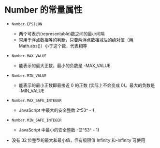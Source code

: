 # Number 的常量属性

- `Number.EPSILON`

  - 两个可表示(representable)数之间的最小间隔
  - 常用于浮点数相等的判断，只要两浮点数相减后的绝对值（用 Math.abs()）小于这个数，代表相等

- `Number.MAX_VALUE`

  - 能表示的最大正数。最小的负数是 -MAX_VALUE

- `Number.MIN_VALUE`

  - 能表示的最小正数即最接近 0 的正数 (实际上不会变成 0)。最大的负数是 -MIN_VALUE

- `Number.MAX_SAFE_INTEGER`

  - JavaScript 中最大的安全整数 2^53^ - 1

- `Number.MIN_SAFE_INTEGER`

  - JavaScript 中最小的安全整数 -(2^53^ - 1)

- 没有 32 位整型的最大和最小值，但有极限值 Infinity 和-Infinity 可使用
